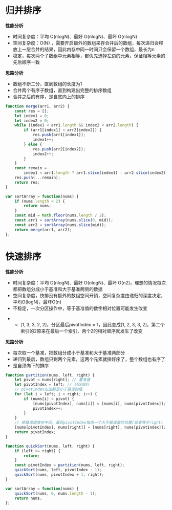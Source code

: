 # 归并排序

**性能分析**

-   时间复杂度：平均 O(nlogN)、最好 O(nlogN)、最坏 O(nlogN)
-   空间复杂度：O(N) ，需要开启额外的数组来存合并后的数组，每次递归会释放上一层合并的结果，因此内存中同一时间只会保留一个数组，最长为n
-   稳定，每次两个子数组中元素相等，都优先选择左边的元素，保证相等元素的先后顺序一致

**思路分析**

-   数组不断二分，直到数组的长度为1
-   合并两个有序子数组，直到构建出完整的排序数组
-   合并之后的有序，是自底向上的排序

```javascript
function merge(arr1, arr2) {
    const res = [];
    let index1 = 0;
    let index2 = 0;
    while (index1 < arr1.length && index2 < arr2.length) {
        if (arr1[index1] < arr2[index2]) {
            res.push(arr1[index1]);
            index1++;
        } else {
            res.push(arr2[index2]);
            index2++;
        }
    }
    const remain = 
        index1 < arr1.length ? arr1.slice(index1) : arr2.slice(index2);
    res.push(...remain);
    return res;
}

var sortArray = function(nums) {
    if (nums.length < 2) {
        return nums;
    }
    const mid = Math.floor(nums.length / 2);
    const arr1 = sortArray(nums.slice(0, mid));
    const arr2 = sortArray(nums.slice(mid));
    return merge(arr1, arr2);
};
```

# 快速排序

**性能分析**

-   时间复杂度：平均 O(nlogN)、最好 O(nlogN)、最坏 O(n2)，理想的情况每次都把数组分成小于基准和大于基准两侧的数据
-   空间复杂度，快排没有额外的数组空间开销，空间复杂度由递归的深度决定，平均O(logN)，最坏O(n)
-   不稳定，一次分区操作中，等于基准值的数字相对位置可能发生改变

<!---->

-   -   [1, 3, 3, 2, 2]，分区最后pivotIndex = 1，因此变成[1, 2, 3, 3, 2]，第二个索引的2原来在最后一个索引，两个2的相对顺序就发生了改变

**思路分析**

-   每次取一个基准，把数组分成小于基准和大于基准两部分
-   递归到最后，数组只剩两个元素，这两个元素就排好序了，整个数组也有序了
-   是自顶向下的排序

```javascript
function partition(nums, left, right) {
    let pivot = nums[right]; // 基准值
    let pivotIndex = left; // 分区指针
    // pivotIndex左边都是小于基准的值
    for (let i = left; i < right; i++) {
        if (nums[i] < pivot) {
            [nums[pivotIndex], nums[i]] = [nums[i], nums[pivotIndex]];
            pivotIndex++;
        }
    }
    // 把基准值放在中间，最后pivotIndex指向一个大于基准值的位置(或者等于right)
    [nums[pivotIndex], nums[right]] = [nums[right], nums[pivotIndex]];
    return pivotIndex;
}

function quickSort(nums, left, right) {
    if (left >= right) {
        return;
    }
    const pivotIndex = partition(nums, left, right);
    quickSort(nums, left, pivotIndex - 1);
    quickSort(nums, pivotIndex + 1, right);
}

var sortArray = function(nums) {
    quickSort(nums, 0, nums.length - 1);
    return nums;
};
```
